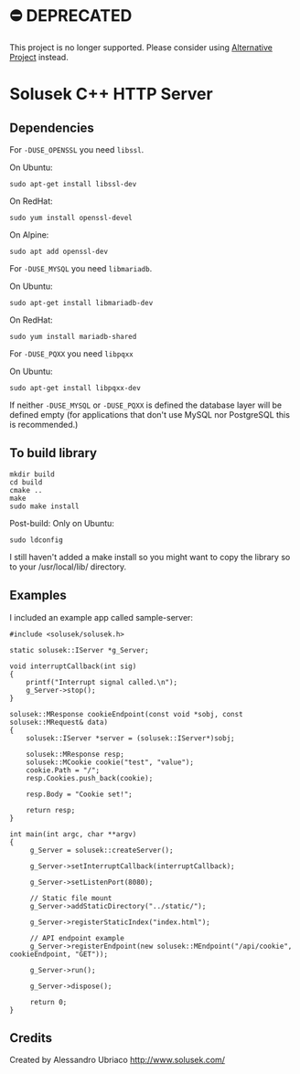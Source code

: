 # ⛔️ DEPRECATED

This project is no longer supported. Please consider using [Alternative Project](link-to-alternative) instead.

# Solusek C++ HTTP Server

## Dependencies

For `-DUSE_OPENSSL` you need `libssl`.

On Ubuntu:
```
sudo apt-get install libssl-dev
```

On RedHat:
```
sudo yum install openssl-devel
```

On Alpine:
```
sudo apt add openssl-dev
```

For `-DUSE_MYSQL` you need `libmariadb`.

On Ubuntu:
```
sudo apt-get install libmariadb-dev
```

On RedHat:
```
sudo yum install mariadb-shared
```

For `-DUSE_PQXX` you need `libpqxx`

On Ubuntu:
```
sudo apt-get install libpqxx-dev
```

If neither `-DUSE_MYSQL` or `-DUSE_PQXX` is defined the database layer will be defined empty (for applications that don't use MySQL nor PostgreSQL this is recommended.)

## To build library

```
mkdir build
cd build
cmake ..
make
sudo make install
```

Post-build: Only on Ubuntu:
```
sudo ldconfig
```

I still haven't added a make install so you might want to copy the library so to your /usr/local/lib/ directory.

## Examples

I included an example app called sample-server:
```
#include <solusek/solusek.h>

static solusek::IServer *g_Server;

void interruptCallback(int sig)
{
	printf("Interrupt signal called.\n");
	g_Server->stop();
}

solusek::MResponse cookieEndpoint(const void *sobj, const solusek::MRequest& data)
{
    solusek::IServer *server = (solusek::IServer*)sobj;

    solusek::MResponse resp;
    solusek::MCookie cookie("test", "value");
    cookie.Path = "/";
    resp.Cookies.push_back(cookie);

    resp.Body = "Cookie set!";

    return resp;
}

int main(int argc, char **argv)
{
     g_Server = solusek::createServer();

     g_Server->setInterruptCallback(interruptCallback);

     g_Server->setListenPort(8080);

     // Static file mount
     g_Server->addStaticDirectory("../static/");

     g_Server->registerStaticIndex("index.html");

     // API endpoint example
     g_Server->registerEndpoint(new solusek::MEndpoint("/api/cookie", cookieEndpoint, "GET"));

     g_Server->run();

     g_Server->dispose();

     return 0;
}
```

## Credits

Created by Alessandro Ubriaco
http://www.solusek.com/
